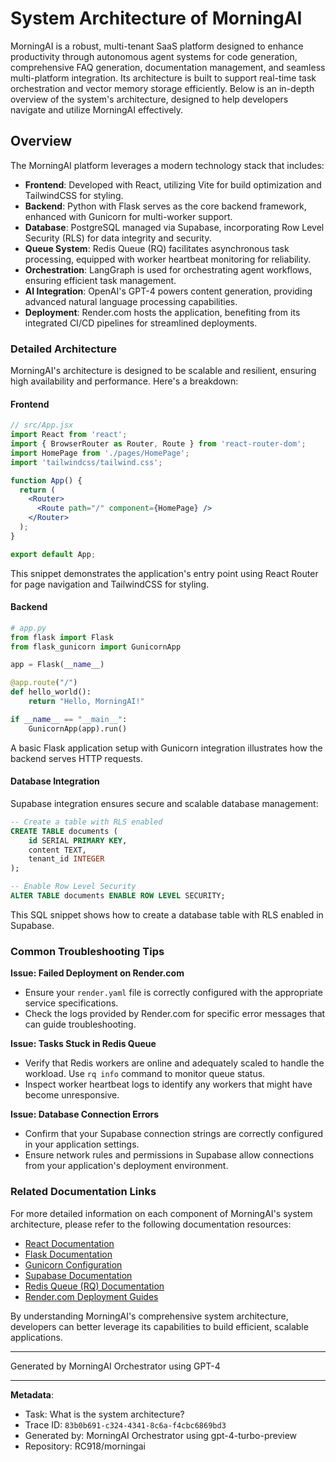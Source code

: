 # System Architecture of MorningAI

MorningAI is a robust, multi-tenant SaaS platform designed to enhance productivity through autonomous agent systems for code generation, comprehensive FAQ generation, documentation management, and seamless multi-platform integration. Its architecture is built to support real-time task orchestration and vector memory storage efficiently. Below is an in-depth overview of the system's architecture, designed to help developers navigate and utilize MorningAI effectively.

## Overview

The MorningAI platform leverages a modern technology stack that includes:

- **Frontend**: Developed with React, utilizing Vite for build optimization and TailwindCSS for styling.
- **Backend**: Python with Flask serves as the core backend framework, enhanced with Gunicorn for multi-worker support.
- **Database**: PostgreSQL managed via Supabase, incorporating Row Level Security (RLS) for data integrity and security.
- **Queue System**: Redis Queue (RQ) facilitates asynchronous task processing, equipped with worker heartbeat monitoring for reliability.
- **Orchestration**: LangGraph is used for orchestrating agent workflows, ensuring efficient task management.
- **AI Integration**: OpenAI's GPT-4 powers content generation, providing advanced natural language processing capabilities.
- **Deployment**: Render.com hosts the application, benefiting from its integrated CI/CD pipelines for streamlined deployments.

### Detailed Architecture

MorningAI's architecture is designed to be scalable and resilient, ensuring high availability and performance. Here's a breakdown:

#### Frontend

```jsx
// src/App.jsx
import React from 'react';
import { BrowserRouter as Router, Route } from 'react-router-dom';
import HomePage from './pages/HomePage';
import 'tailwindcss/tailwind.css';

function App() {
  return (
    <Router>
      <Route path="/" component={HomePage} />
    </Router>
  );
}

export default App;
```

This snippet demonstrates the application's entry point using React Router for page navigation and TailwindCSS for styling.

#### Backend

```python
# app.py
from flask import Flask
from flask_gunicorn import GunicornApp

app = Flask(__name__)

@app.route("/")
def hello_world():
    return "Hello, MorningAI!"

if __name__ == "__main__":
    GunicornApp(app).run()
```

A basic Flask application setup with Gunicorn integration illustrates how the backend serves HTTP requests.

#### Database Integration

Supabase integration ensures secure and scalable database management:

```sql
-- Create a table with RLS enabled
CREATE TABLE documents (
    id SERIAL PRIMARY KEY,
    content TEXT,
    tenant_id INTEGER
);

-- Enable Row Level Security
ALTER TABLE documents ENABLE ROW LEVEL SECURITY;
```

This SQL snippet shows how to create a database table with RLS enabled in Supabase.

### Common Troubleshooting Tips

**Issue: Failed Deployment on Render.com**
- Ensure your `render.yaml` file is correctly configured with the appropriate service specifications.
- Check the logs provided by Render.com for specific error messages that can guide troubleshooting.

**Issue: Tasks Stuck in Redis Queue**
- Verify that Redis workers are online and adequately scaled to handle the workload. Use `rq info` command to monitor queue status.
- Inspect worker heartbeat logs to identify any workers that might have become unresponsive.

**Issue: Database Connection Errors**
- Confirm that your Supabase connection strings are correctly configured in your application settings.
- Ensure network rules and permissions in Supabase allow connections from your application's deployment environment.

### Related Documentation Links

For more detailed information on each component of MorningAI's system architecture, please refer to the following documentation resources:

- [React Documentation](https://reactjs.org/docs/getting-started.html)
- [Flask Documentation](https://flask.palletsprojects.com/en/2.0.x/)
- [Gunicorn Configuration](https://docs.gunicorn.org/en/stable/configure.html)
- [Supabase Documentation](https://supabase.io/docs)
- [Redis Queue (RQ) Documentation](https://python-rq.org/docs/)
- [Render.com Deployment Guides](https://render.com/docs)

By understanding MorningAI's comprehensive system architecture, developers can better leverage its capabilities to build efficient, scalable applications.

---
Generated by MorningAI Orchestrator using GPT-4

---

**Metadata**:
- Task: What is the system architecture?
- Trace ID: `83b0b691-c324-4341-8c6a-f4cbc6869bd3`
- Generated by: MorningAI Orchestrator using gpt-4-turbo-preview
- Repository: RC918/morningai
